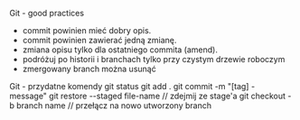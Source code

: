 Git - good practices

* commit powinien mieć dobry opis.
* commit powinien zawierać jedną zmianę.
* zmiana opisu tylko dla ostatniego commita (amend).
* podróżuj po historii i branchach tylko przy czystym drzewie roboczym 
* zmergowany branch można usunąć 

Git - przydatne komendy
git status
git add .
git commit -m "[tag] - message"
git restore --staged file-name // zdejmij ze stage'a
git checkout -b branch name // przełącz na nowo utworzony branch